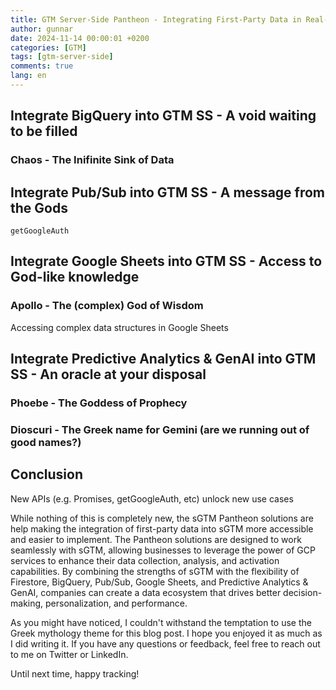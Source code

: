 ```yaml
---
title: GTM Server-Side Pantheon - Integrating First-Party Data in Real-Time
author: gunnar
date: 2024-11-14 00:00:01 +0200
categories: [GTM]
tags: [gtm-server-side]
comments: true
lang: en
---
```


## Integrate BigQuery into GTM SS - A void waiting to be filled

### Chaos - The Inifinite Sink of Data

## Integrate Pub/Sub into GTM SS - A message from the Gods

`getGoogleAuth`

## Integrate Google Sheets into GTM SS - Access to God-like knowledge

### Apollo - The (complex) God of Wisdom

Accessing complex data structures in Google Sheets

## Integrate Predictive Analytics & GenAI into GTM SS - An oracle at your disposal

### Phoebe - The Goddess of Prophecy

### Dioscuri - The Greek name for Gemini (are we running out of good names?)

## Conclusion

New APIs (e.g. Promises, getGoogleAuth, etc) unlock new use cases

While nothing of this is completely new, the sGTM Pantheon solutions are help making the integration of first-party data into sGTM more accessible and easier to implement. The Pantheon solutions are designed to work seamlessly with sGTM, allowing businesses to leverage the power of GCP services to enhance their data collection, analysis, and activation capabilities. By combining the strengths of sGTM with the flexibility of Firestore, BigQuery, Pub/Sub, Google Sheets, and Predictive Analytics & GenAI, companies can create a data ecosystem that drives better decision-making, personalization, and performance.

As you might have noticed, I couldn't withstand the temptation to use the Greek mythology theme for this blog post. I hope you enjoyed it as much as I did writing it. If you have any questions or feedback, feel free to reach out to me on Twitter or LinkedIn.

Until next time, happy tracking!

```

```
